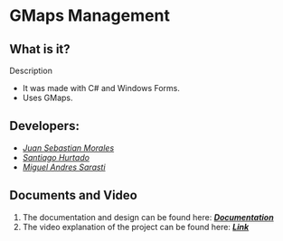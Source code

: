 # GMaps Management
## What is it?
Description <br>
- It was made with C# and Windows Forms.
- Uses GMaps.
## Developers:
- [*Juan Sebastian Morales*](https://github.com/JuanSebastianMoralesVilla)<br>
- [*Santiago Hurtado*](https://github.com/YoNoSoySantiago)<br>
- [*Miguel Andres Sarasti*](https://github.com/MSarasti)<br>
## Documents and Video
1. The documentation and design can be found here: [***Documentation***](https://github.com/JuanSebastianMoralesVilla/Gmaps_Management/tree/main/Documentacion) <br>
2. The video explanation of the project can be found here: [***Link***](https://youtu.be/AnmgQHA-oO8)<br>
